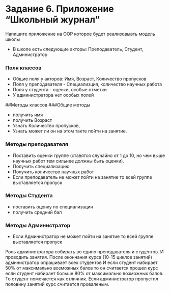 # Задание 6. Приложение “Школьный журнал”

Напишите приложение  на OOP которое будет реализовывть модель школы 
 - В школе есть следующие акторы: Преподаватель, Студент, Администратор
 
 ### Поля классов
 - Общие поля у акторов: Имя, Возраст, Количество пропусков
 - Поля у преподавателя - Специализция, количество научных работа
 - Поля у студента - оценки, особые отметки
 - У администратора нет особых полей
 
 ##Методы классов
 ###Общие методы
 - получить имя
 - получить Возраст
 - Узнать Количество пропусков,
 - Узнать может ли он на этом такте пойти на занятие. 
 
 
 ### Методы преподавателя
 - Поставить оценки группе (ставятся случайно от 1 до 10, но чем выше научных работ тем сильнее должны быть оценки).
 - Получить специализацию 
 - Получить количество научных работ
 - Если преподаватель не может пойти на занятие то всей группе выставляется пропуск
 
### Методы Студента
- поставить оценку по специализации
- получить средний бал

### Методы Администратор
 - Если Администратор не может пойти на занятие то всей группе выставляется пропуск
 
Роль администратора собирать во едино преподавателя и студентов.
И проводить занятия. 
После окончания курса (10-15 циклов занятий) администратор опрашивает всех студентов
И если студент набирает 50% от максимально возможных балов то он считается прошел курс
если студент набирает больше 80% от максимально возможных балов. То студент помечается как отличник.
Если администратор пропустил половину занятий курс считается проваленым. 

